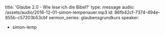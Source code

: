 title: 'Glaube 2.0 - Wie lese ich die Bibel?'
type: message
audio: /assets/audio/2016-12-01-simon-lempenauer.mp3
id: 86fb42cf-7374-494e-855b-c57203b53cbf
sermon_series: glaubensgrundkurs
speaker:
  - simon-lemp
